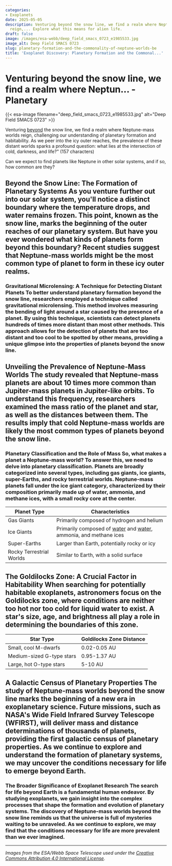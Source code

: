```yaml
---
categories:
- Exoplanets
date: 2025-05-05
description: Venturing beyond the snow line, we find a realm where Neptune-mass worlds
  reign,... Explore what this means for alien life.
draft: false
image: /images/esa-webb/deep_field_smacs_0723_e1985533.jpg
image_alt: Deep Field SMACS 0723
slug: planetary-formation-and-the-commonality-of-neptune-worlds-be
title: 'Exoplanet Discovery: Planetary Formation and the Commonal...'
---
```


# Venturing beyond the snow line, we find a realm where Neptun... - Planetary
{{< esa-image filename="deep_field_smacs_0723_e1985533.jpg" alt="Deep Field SMACS 0723" >}}



Venturing [beyond](/blog/the-unseen-worlds-of-exoplanets-and-the-quest-for-life-beyon) the snow line, we find a realm where Neptune-mass worlds reign, challenging our understanding of planetary formation and habitability. As we peer into the icy outer reaches, the prevalence of these distant worlds sparks a profound question: what lies at the intersection of cold, darkness, and life?" (157 characters)

Can we expect to find planets like Neptune in other solar systems, and if so, how common are they?

 ## Beyond the Snow Line: The Formation of Planetary Systems As you venture further out into our solar system, you'll notice a distinct boundary where the temperature drops, and water remains frozen. This point, known as the snow line, marks the beginning of the outer reaches of our planetary system. But have you ever wondered what kinds of planets form beyond this boundary? Recent studies suggest that Neptune-mass worlds might be the most common type of planet to form in these icy outer realms.

 ### Gravitational Microlensing: A Technique for Detecting Distant Planets To better understand planetary formation beyond the snow line, researchers employed a technique called gravitational microlensing. This method involves measuring the bending of light around a star caused by the presence of a planet. By using this technique, scientists can detect planets hundreds of times more distant than most other methods. This approach allows for the detection of planets that are too distant and too cool to be spotted by other means, providing a unique glimpse into the properties of planets beyond the snow line.

 ## Unveiling the Prevalence of Neptune-Mass Worlds The study revealed that Neptune-mass planets are about 10 times more common than Jupiter-mass planets in Jupiter-like orbits. To understand this frequency, researchers examined the mass ratio of the planet and star, as well as the distances between them. The results imply that cold Neptune-mass worlds are likely the most common types of planets beyond the snow line.

 ### Planetary Classification and the Role of Mass So, what makes a planet a Neptune-mass world? To answer this, we need to delve into planetary classification. Planets are broadly categorized into several types, including gas giants, ice giants, super-Earths, and rocky terrestrial worlds. Neptune-mass planets fall under the ice giant category, characterized by their composition primarily made up of water, ammonia, and methane ices, with a small rocky core at the center.

 | Planet Type | Characteristics |
| --- | --- |
| Gas Giants | Primarily composed of hydrogen and helium |
| Ice Giants | Primarily composed of [water](/blog/the-snowball-planet-scenario-and-its-implications-for-habita) and [water](/blog/rocky-worlds-of-trappist-1), ammonia, and methane ices |
| Super-Earths | Larger than Earth, potentially rocky or icy |
| Rocky Terrestrial Worlds | Similar to Earth, with a solid surface | ### Implications for Planetary Habitability The discovery of Neptune-mass worlds beyond the snow line has significant implications for planetary habitability. While these planets might not be directly habitable, their presence can affect the formation and evolution of nearby planets. For instance, the gravitational influence of a Neptune-mass planet can impact the delivery of volatiles, such as water and organic compounds, to smaller planets.

 ## The Goldilocks Zone: A Crucial Factor in Habitability When searching for potentially habitable exoplanets, astronomers focus on the Goldilocks zone, where conditions are neither too hot nor too cold for liquid water to exist. A star's size, age, and brightness all play a role in determining the boundaries of this zone.

 | Star Type | Goldilocks Zone Distance |
| --- | --- |
| Small, cool M-dwarfs | 0.02-0.05 AU |
| Medium-sized G-type stars | 0.95-1.37 AU |
| Large, hot O-type stars | 5-10 AU | ### Atmospheric Studies and the James Webb Space Telescope The James Webb Space Telescope will revolutionize atmospheric studies, enabling the detection of signs of water vapor, carbon dioxide, or other potential biosignatures in distant planetary systems. By analyzing a planet's atmosphere, scientists can infer the presence of liquid water, a crucial factor in determining habitability.

 ## A Galactic Census of Planetary Properties The study of Neptune-mass worlds beyond the snow line marks the beginning of a new era in exoplanetary science. Future missions, such as NASA's Wide Field Infrared Survey Telescope (WFIRST), will deliver mass and distance determinations of thousands of planets, providing the first galactic census of planetary properties. As we continue to explore and understand the formation of planetary systems, we may uncover the conditions necessary for life to emerge beyond Earth.

 ### The Broader Significance of Exoplanet Research The search for life beyond Earth is a fundamental human endeavor. By studying exoplanets, we gain insight into the complex processes that shape the formation and evolution of planetary systems. The discovery of Neptune-mass worlds beyond the snow line reminds us that the universe is full of mysteries waiting to be unraveled. As we continue to explore, we may find that the conditions necessary for life are more prevalent than we ever imagined.

---

*Images from the ESA/Webb Space Telescope used under the [Creative Commons Attribution 4.0 International License](https://creativecommons.org/licenses/by/4.0).*